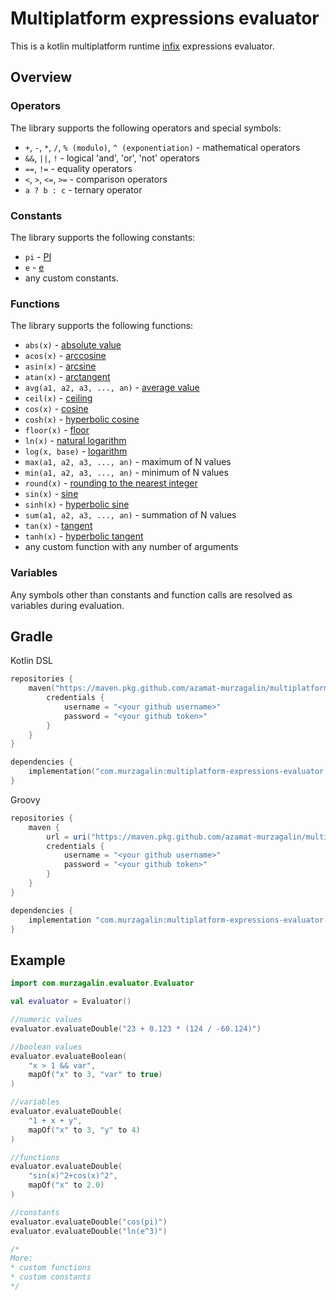 # Multiplatform expressions evaluator

This is a kotlin multiplatform runtime [infix](https://en.wikipedia.org/wiki/Infix_notation) expressions evaluator.

## Overview

### Operators
The library supports the following operators and special symbols:

* `+`, `-`, `*`, `/`, `% (modulo)`, `^ (exponentiation)` - mathematical operators
* `&&`, `||`, `!` - logical 'and', 'or', 'not' operators
* `==`, `!=` - equality operators
* `<`, `>`, `<=`, `>=` - comparison operators
* `a ? b : c` - ternary operator

### Constants
The library supports the following constants:
* `pi` - [PI](https://en.wikipedia.org/wiki/Pi)
* `e` - [e](https://en.wikipedia.org/wiki/E_(mathematical_constant))
* any custom constants.

### Functions
The library supports the following functions:
* `abs(x)` - [absolute value](https://en.wikipedia.org/wiki/Absolute_value)
* `acos(x)` - [arccosine](https://en.wikipedia.org/wiki/Inverse_trigonometric_functions)
* `asin(x)` - [arcsine](https://en.wikipedia.org/wiki/Inverse_trigonometric_functions)
* `atan(x)` - [arctangent](https://en.wikipedia.org/wiki/Inverse_trigonometric_functions)
* `avg(a1, a2, a3, ..., an)` - [average value](https://en.wikipedia.org/wiki/Average)
* `ceil(x)` - [ceiling](https://en.wikipedia.org/wiki/Floor_and_ceiling_functions)
* `cos(x)` - [cosine](https://en.wikipedia.org/wiki/Trigonometric_functions)
* `cosh(x)` - [hyperbolic cosine](https://en.wikipedia.org/wiki/Hyperbolic_functions)
* `floor(x)` - [floor](https://en.wikipedia.org/wiki/Floor_and_ceiling_functions)
* `ln(x)` - [natural logarithm](https://en.wikipedia.org/wiki/Natural_logarithm)
* `log(x, base)` - [logarithm](https://en.wikipedia.org/wiki/Logarithm)
* `max(a1, a2, a3, ..., an)` - maximum of N values
* `min(a1, a2, a3, ..., an)` - minimum of N values
* `round(x)` - [rounding to the nearest integer](https://en.wikipedia.org/wiki/Rounding#Rounding_to_the_nearest_integer)
* `sin(x)` - [sine](https://en.wikipedia.org/wiki/Trigonometric_functions)
* `sinh(x)` - [hyperbolic sine](https://en.wikipedia.org/wiki/Hyperbolic_functions)
* `sum(a1, a2, a3, ..., an)` - summation of N values
* `tan(x)` - [tangent](https://en.wikipedia.org/wiki/Trigonometric_functions)
* `tanh(x)` - [hyperbolic tangent](https://en.wikipedia.org/wiki/Trigonometric_functions)
* any custom function with any number of arguments

### Variables
Any symbols other than constants and function calls are resolved as variables during evaluation.


## Gradle


Kotlin DSL
```kotlin
repositories {
    maven("https://maven.pkg.github.com/azamat-murzagalin/multiplatform-expressions-evaluator") {
        credentials {
            username = "<your github username>"
            password = "<your github token>"
        }
    }
}

dependencies {
    implementation("com.murzagalin:multiplatform-expressions-evaluator:0.8.2")
}
```

Groovy
```groovy
repositories {
    maven {
        url = uri("https://maven.pkg.github.com/azamat-murzagalin/multiplatform-expressions-evaluator")
        credentials {
            username = "<your github username>"
            password = "<your github token>"
        }
    }
}

dependencies {
    implementation "com.murzagalin:multiplatform-expressions-evaluator:0.8.2"
}
```
## Example

```kotlin
import com.murzagalin.evaluator.Evaluator

val evaluator = Evaluator()

//numeric values
evaluator.evaluateDouble("23 + 0.123 * (124 / -60.124)")

//boolean values
evaluator.evaluateBoolean(
    "x > 1 && var",
    mapOf("x" to 3, "var" to true)
)

//variables
evaluator.evaluateDouble(
    "1 + x + y",
    mapOf("x" to 3, "y" to 4)
)

//functions
evaluator.evaluateDouble(
    "sin(x)^2+cos(x)^2",
    mapOf("x" to 2.0)
)

//constants
evaluator.evaluateDouble("cos(pi)")
evaluator.evaluateDouble("ln(e^3)")

/* 
More: 
* custom functions
* custom constants
*/
```
